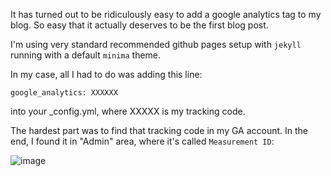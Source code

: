 It has turned out to be ridiculously easy to add a google analytics tag to my blog. So easy that it actually deserves to be the first blog post.

I'm using very standard recommended github pages setup with `jekyll` running with a default `minima` theme.

In my case, all I had to do was adding this line: 

```
google_analytics: XXXXXX
```

into your _config.yml, where XXXXX is my tracking code.

The hardest part was to find that tracking code in my GA account. In the end, I found it in "Admin" area, where it's called `Measurement ID`:

![image](https://user-images.githubusercontent.com/21345604/112961116-bd567000-914d-11eb-90ec-4b55642bc714.png)


